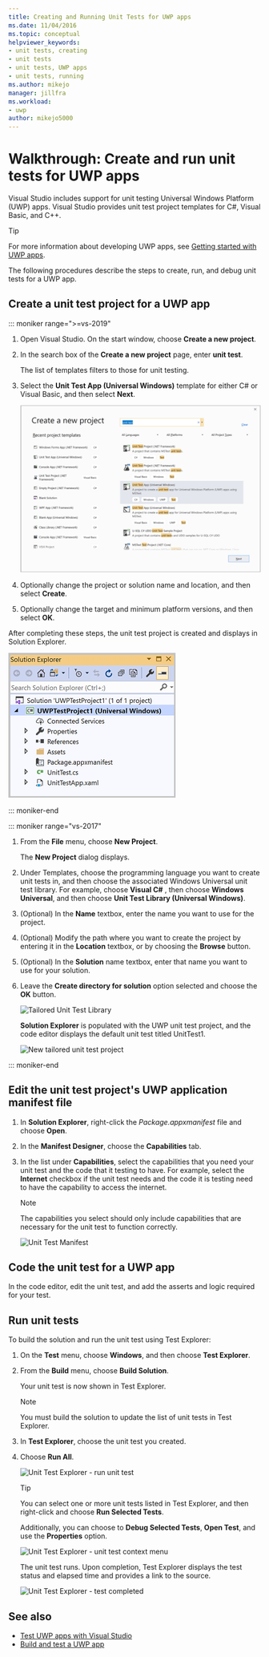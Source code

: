 ```yaml
---
title: Creating and Running Unit Tests for UWP apps
ms.date: 11/04/2016
ms.topic: conceptual
helpviewer_keywords:
- unit tests, creating
- unit tests
- unit tests, UWP apps
- unit tests, running
ms.author: mikejo
manager: jillfra
ms.workload:
- uwp
author: mikejo5000
---
```

# Walkthrough: Create and run unit tests for UWP apps

Visual Studio includes support for unit testing Universal Windows Platform (UWP) apps. Visual Studio provides unit test project templates for C#, Visual Basic, and C++.

> [!TIP]
> For more information about developing UWP apps, see [Getting started with UWP apps](/windows/uwp/get-started/).

The following procedures describe the steps to create, run, and debug unit tests for a UWP app.

## Create a unit test project for a UWP app

::: moniker range=">=vs-2019"

1. Open Visual Studio. On the start window, choose **Create a new project**.

2. In the search box of the **Create a new project** page, enter **unit test**.

   The list of templates filters to those for unit testing.

3. Select the **Unit Test App (Universal Windows)** template for either C# or Visual Basic, and then select **Next**.

   ![Create new UWP unit test app in Visual Studio](media/vs-2019/new-uwp-unit-test-app.png)

4. Optionally change the project or solution name and location, and then select **Create**.

5. Optionally change the target and minimum platform versions, and then select **OK**.

After completing these steps, the unit test project is created and displays in Solution Explorer.

![UWP unit test project in Solution Explorer](media/vs-2019/uwp-unit-test-project-solution-explorer.png)

::: moniker-end

::: moniker range="vs-2017"

1. From the **File** menu, choose **New Project**.

   The **New Project** dialog displays.

2. Under Templates, choose the programming language you want to create unit tests in, and then choose the associated Windows Universal unit test library. For example, choose **Visual C#** , then choose **Windows Universal**, and then choose **Unit Test Library (Universal Windows)**.

3. (Optional) In the **Name** textbox, enter the name you want to use for the project.

4. (Optional) Modify the path where you want to create the project by entering it in the **Location** textbox, or by choosing the **Browse** button.

5. (Optional) In the **Solution** name textbox, enter that name you want to use for your solution.

6. Leave the **Create directory for solution** option selected and choose the **OK** button.

   ![Tailored Unit Test Library](../test/media/unit_test_win8_1.png)

   **Solution Explorer** is populated with the UWP unit test project, and the code editor displays the default unit test titled UnitTest1.

   ![New tailored unit test project](../test/media/unit_test_win8_unittestexplorer_newprojectcreated.png)

::: moniker-end

## Edit the unit test project's UWP application manifest file

1. In **Solution Explorer**, right-click the *Package.appxmanifest* file and choose **Open**.

2. In the **Manifest Designer**, choose the **Capabilities** tab.

3. In the list under **Capabilities**, select the capabilities that you need your unit test and the code that it testing to have. For example, select the **Internet** checkbox if the unit test needs and the code it is testing need to have the capability to access the internet.

   > [!NOTE]
   > The capabilities you select should only include capabilities that are necessary for the unit test to function correctly.

   ![Unit Test Manifest](../test/media/unit_test_win8_.png)

## Code the unit test for a UWP app

In the code editor, edit the unit test, and add the asserts and logic required for your test.

## Run unit tests

To build the solution and run the unit test using Test Explorer:

1. On the **Test** menu, choose **Windows**, and then choose **Test Explorer**.

2. From the **Build** menu, choose **Build Solution**.

   Your unit test is now shown in Test Explorer.

   > [!NOTE]
   > You must build the solution to update the list of unit tests in Test Explorer.

3. In **Test Explorer**, choose the unit test you created.

4. Choose **Run All**.

   ![Unit Test Explorer &#45; run unit test](../test/media/unit_test_win8_unittestexplorer_contextmenurun.png)

   > [!TIP]
   > You can select one or more unit tests listed in Test Explorer, and then right-click and choose **Run Selected Tests**.
   >
   > Additionally, you can choose to **Debug Selected Tests**, **Open Test**, and use the **Properties** option.
   >
   > ![Unit Test Explorer &#45; unit test context menu](../test/media/unit_test_win8_unittestexplorer_contextmenu.png)

   The unit test runs. Upon completion, Test Explorer displays the test status and elapsed time and provides a link to the source.

   ![Unit Test Explorer &#45; test completed](../test/media/unit_test_win8_unittestexplorer_done.png)

## See also

- [Test UWP apps with Visual Studio](../test/unit-test-your-code.md)
- [Build and test a UWP app](/azure/devops/pipelines/apps/windows/universal?tabs=vsts)
